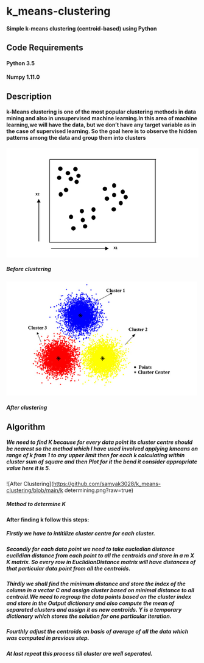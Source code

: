 # k_means-clustering

#### Simple k-means clustering (centroid-based) using Python

## Code Requirements

#### Python 3.5
#### Numpy 1.11.0

## Description
#### k-Means clustering is one of the most popular clustering methods in data mining and also in unsupervised machine learning.In this area of machine learning,we will have the data, but we don’t have any target variable as in the case of supervised learning. So the goal here is to observe the hidden patterns among the data and group them into clusters

![Before Clustering](https://github.com/samyak3028/k_means-clustering/blob/main/before.png?raw=true)
##### Before clustering

![After Clustering](https://github.com/samyak3028/k_means-clustering/blob/main/after.jfif?raw=true)
##### After clustering

## Algorithm

##### We need to find K because for every data point its cluster centre should be nearest so the method which I have used involved applying kmeans on range of k from 1 to any upper limit then for each k calculating within cluster sum of square and then Plot for it the bend it consider appropriate value here it is 5.

![After Clustering](https://github.com/samyak3028/k_means-clustering/blob/main/k determining.png?raw=true)
##### Method to determine K


#### After finding k follow this steps:

##### Firstly we have to intitilize cluster centre for each cluster.

##### Secondly for each data point we need to take eucledian distance euclidian distance from each point to all the centroids and store in a m X K matrix. So every row in EuclidianDistance matrix will have distances of that particular data point from all the centroids.

##### Thirdly we shall find the minimum distance and store the index of the column in a vector C and assign cluster based on minimal distance to all centroid.We need to regroup the data points based on the cluster index  and store in the Output dictionary and also compute the mean of separated clusters and assign it as new centroids. Y is a temporary dictionary which stores the solution for one particular iteration.

##### Fourthly adjust the centroids on basis of average of all the data which was computed in previous step.

##### At last repeat this process till cluster are well seperated.
